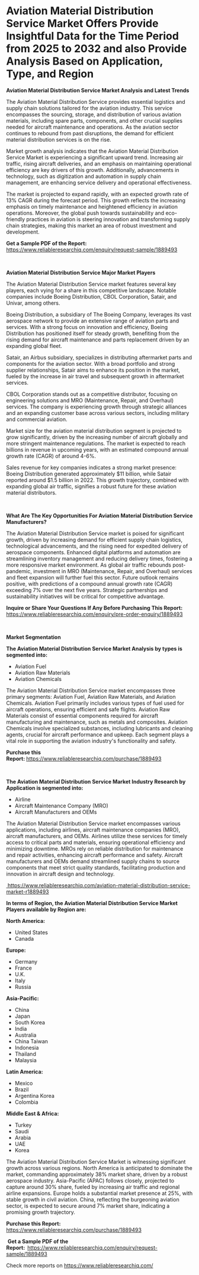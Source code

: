 <p><h1>Aviation Material Distribution Service Market Offers Provide Insightful Data for the Time Period from 2025 to 2032 and also Provide Analysis Based on Application, Type, and Region</h1></p><p><strong>Aviation Material Distribution Service Market Analysis and Latest Trends</strong></p>
<p><p>The Aviation Material Distribution Service provides essential logistics and supply chain solutions tailored for the aviation industry. This service encompasses the sourcing, storage, and distribution of various aviation materials, including spare parts, components, and other crucial supplies needed for aircraft maintenance and operations. As the aviation sector continues to rebound from past disruptions, the demand for efficient material distribution services is on the rise.</p><p>Market growth analysis indicates that the Aviation Material Distribution Service Market is experiencing a significant upward trend. Increasing air traffic, rising aircraft deliveries, and an emphasis on maintaining operational efficiency are key drivers of this growth. Additionally, advancements in technology, such as digitization and automation in supply chain management, are enhancing service delivery and operational effectiveness.</p><p>The market is projected to expand rapidly, with an expected growth rate of 13% CAGR during the forecast period. This growth reflects the increasing emphasis on timely maintenance and heightened efficiency in aviation operations. Moreover, the global push towards sustainability and eco-friendly practices in aviation is steering innovation and transforming supply chain strategies, making this market an area of robust investment and development.</p></p>
<p><strong>Get a Sample PDF of the Report:&nbsp;</strong> <a href="https://www.reliableresearchiq.com/enquiry/request-sample/1889493?utm_campaign=3006&utm_medium=2&utm_source=Github&utm_content=ia&utm_term=28032025&utm_id=aviation-material-distribution-service">https://www.reliableresearchiq.com/enquiry/request-sample/1889493</a></p>
<p>&nbsp;</p>
<p><strong>Aviation Material Distribution Service Major Market Players</strong></p>
<p><p>The Aviation Material Distribution Service market features several key players, each vying for a share in this competitive landscape. Notable companies include Boeing Distribution, CBOL Corporation, Satair, and Univar, among others.</p><p>Boeing Distribution, a subsidiary of The Boeing Company, leverages its vast aerospace network to provide an extensive range of aviation parts and services. With a strong focus on innovation and efficiency, Boeing Distribution has positioned itself for steady growth, benefiting from the rising demand for aircraft maintenance and parts replacement driven by an expanding global fleet.</p><p>Satair, an Airbus subsidiary, specializes in distributing aftermarket parts and components for the aviation sector. With a broad portfolio and strong supplier relationships, Satair aims to enhance its position in the market, fueled by the increase in air travel and subsequent growth in aftermarket services.</p><p>CBOL Corporation stands out as a competitive distributor, focusing on engineering solutions and MRO (Maintenance, Repair, and Overhaul) services. The company is experiencing growth through strategic alliances and an expanding customer base across various sectors, including military and commercial aviation.</p><p>Market size for the aviation material distribution segment is projected to grow significantly, driven by the increasing number of aircraft globally and more stringent maintenance regulations. The market is expected to reach billions in revenue in upcoming years, with an estimated compound annual growth rate (CAGR) of around 4-6%.</p><p>Sales revenue for key companies indicates a strong market presence: Boeing Distribution generated approximately $11 billion, while Satair reported around $1.5 billion in 2022. This growth trajectory, combined with expanding global air traffic, signifies a robust future for these aviation material distributors.</p></p>
<p>&nbsp;</p>
<p><strong>What Are The Key Opportunities For Aviation Material Distribution Service Manufacturers?</strong></p>
<p><p>The Aviation Material Distribution Service market is poised for significant growth, driven by increasing demand for efficient supply chain logistics, technological advancements, and the rising need for expedited delivery of aerospace components. Enhanced digital platforms and automation are streamlining inventory management and reducing delivery times, fostering a more responsive market environment. As global air traffic rebounds post-pandemic, investment in MRO (Maintenance, Repair, and Overhaul) services and fleet expansion will further fuel this sector. Future outlook remains positive, with predictions of a compound annual growth rate (CAGR) exceeding 7% over the next five years. Strategic partnerships and sustainability initiatives will be critical for competitive advantage.</p></p>
<p><strong>Inquire or Share Your Questions If Any Before Purchasing This Report:</strong> <a href="https://www.reliableresearchiq.com/enquiry/pre-order-enquiry/1889493?utm_campaign=3006&utm_medium=2&utm_source=Github&utm_content=ia&utm_term=28032025&utm_id=aviation-material-distribution-service">https://www.reliableresearchiq.com/enquiry/pre-order-enquiry/1889493</a></p>
<p>&nbsp;</p>
<p><strong>Market Segmentation</strong></p>
<p><strong>The Aviation Material Distribution Service Market Analysis by types is segmented into:</strong></p>
<p><ul><li>Aviation Fuel</li><li>Aviation Raw Materials</li><li>Aviation Chemicals</li></ul></p>
<p><p>The Aviation Material Distribution Service market encompasses three primary segments: Aviation Fuel, Aviation Raw Materials, and Aviation Chemicals. Aviation Fuel primarily includes various types of fuel used for aircraft operations, ensuring efficient and safe flights. Aviation Raw Materials consist of essential components required for aircraft manufacturing and maintenance, such as metals and composites. Aviation Chemicals involve specialized substances, including lubricants and cleaning agents, crucial for aircraft performance and upkeep. Each segment plays a vital role in supporting the aviation industry's functionality and safety.</p></p>
<p><strong>Purchase this Report:&nbsp;</strong><a href="https://www.reliableresearchiq.com/purchase/1889493?utm_campaign=3006&utm_medium=2&utm_source=Github&utm_content=ia&utm_term=28032025&utm_id=aviation-material-distribution-service">https://www.reliableresearchiq.com/purchase/1889493</a></p>
<p>&nbsp;</p>
<p><strong>The Aviation Material Distribution Service Market Industry Research by Application is segmented into:</strong></p>
<p><ul><li>Airline</li><li>Aircraft Maintenance Company (MRO)</li><li>Aircraft Manufacturers and OEMs</li></ul></p>
<p><p>The Aviation Material Distribution Service market encompasses various applications, including airlines, aircraft maintenance companies (MRO), aircraft manufacturers, and OEMs. Airlines utilize these services for timely access to critical parts and materials, ensuring operational efficiency and minimizing downtime. MROs rely on reliable distribution for maintenance and repair activities, enhancing aircraft performance and safety. Aircraft manufacturers and OEMs demand streamlined supply chains to source components that meet strict quality standards, facilitating production and innovation in aircraft design and technology.</p></p>
<p><a href="https://www.reliableresearchiq.com/aviation-material-distribution-service-market-r1889493?utm_campaign=3006&utm_medium=2&utm_source=Github&utm_content=ia&utm_term=28032025&utm_id=aviation-material-distribution-service">&nbsp;https://www.reliableresearchiq.com/aviation-material-distribution-service-market-r1889493</a></p>
<p><strong>In terms of Region, the Aviation Material Distribution Service Market Players available by Region are:</strong></p>
<p>
    <p> <strong> North America: </strong>
        <ul>
            <li>United States</li>
            <li>Canada</li>
        </ul>
        </p> 
    <p> <strong> Europe: </strong>
        <ul>
            <li>Germany</li>
            <li>France</li>
            <li>U.K.</li>
            <li>Italy</li>
            <li>Russia</li>
        </ul>
        </p> 
    <p> <strong> Asia-Pacific: </strong>
        <ul>
            <li>China</li>
            <li>Japan</li>
            <li>South Korea</li>
            <li>India</li>
            <li>Australia</li>
            <li>China Taiwan</li>
            <li>Indonesia</li>
            <li>Thailand</li>
            <li>Malaysia</li>
        </ul>
        </p> 
    <p> <strong> Latin America: </strong>
        <ul>
            <li>Mexico</li>
            <li>Brazil</li>
            <li>Argentina Korea</li>
            <li>Colombia</li>
        </ul>
        </p> 
    <p> <strong> Middle East & Africa: </strong>
        <ul>
            <li>Turkey</li>
            <li>Saudi</li>
            <li>Arabia</li>
            <li>UAE</li>
            <li>Korea</li>
        </ul>
    </p>
    </p>
<p><p>The Aviation Material Distribution Service Market is witnessing significant growth across various regions. North America is anticipated to dominate the market, commanding approximately 38% market share, driven by a robust aerospace industry. Asia-Pacific (APAC) follows closely, projected to capture around 30% share, fueled by increasing air traffic and regional airline expansions. Europe holds a substantial market presence at 25%, with stable growth in civil aviation. China, reflecting the burgeoning aviation sector, is expected to secure around 7% market share, indicating a promising growth trajectory.</p></p>
<p><strong>Purchase this Report: </strong><a href="https://www.reliableresearchiq.com/purchase/1889493?utm_campaign=3006&utm_medium=2&utm_source=Github&utm_content=ia&utm_term=28032025&utm_id=aviation-material-distribution-service">https://www.reliableresearchiq.com/purchase/1889493</a></p>
<p>&nbsp;<strong>Get a Sample PDF of the Report:&nbsp;&nbsp;</strong><a href="https://www.reliableresearchiq.com/enquiry/request-sample/1889493?utm_campaign=3006&utm_medium=2&utm_source=Github&utm_content=ia&utm_term=28032025&utm_id=aviation-material-distribution-service">https://www.reliableresearchiq.com/enquiry/request-sample/1889493</a></p>
<p><strong></strong></p>
<p>Check more reports on <a href="https://www.reliableresearchiq.com/?utm_campaign=3006&utm_medium=2&utm_source=Github&utm_content=ia&utm_term=28032025&utm_id=aviation-material-distribution-service">https://www.reliableresearchiq.com/</a></p>